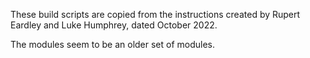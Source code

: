 These build scripts are copied from the instructions created by Rupert Eardley and Luke Humphrey, dated October 2022.

The modules seem to be an older set of modules.